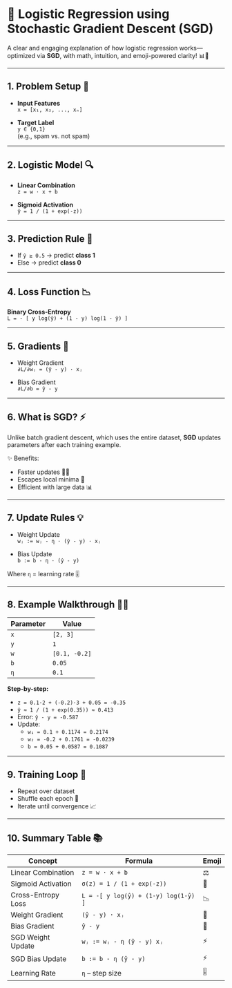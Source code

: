 # 🚀 Logistic Regression using Stochastic Gradient Descent (SGD)

A clear and engaging explanation of how logistic regression works—optimized via **SGD**, with math, intuition, and emoji-powered clarity! 📊🤖

---

## 1. Problem Setup 🎯

- **Input Features**  
  `x = [x₁, x₂, ..., xₙ]`

- **Target Label**  
  `y ∈ {0,1}`  
  (e.g., spam vs. not spam)

---

## 2. Logistic Model 🔍

- **Linear Combination**  
  `z = w · x + b`

- **Sigmoid Activation**  
  `ŷ = 1 / (1 + exp(-z))`

---

## 3. Prediction Rule 🤖

- If `ŷ ≥ 0.5` → predict **class 1**  
- Else → predict **class 0**

---

## 4. Loss Function 📉

**Binary Cross-Entropy**  
`L = - [ y log(ŷ) + (1 - y) log(1 - ŷ) ]`

---

## 5. Gradients 🔁

- Weight Gradient  
  `∂L/∂wⱼ = (ŷ - y) · xⱼ`

- Bias Gradient  
  `∂L/∂b = ŷ - y`

---

## 6. What is SGD? ⚡

Unlike batch gradient descent, which uses the entire dataset, **SGD** updates parameters after each training example.

✨ Benefits:
- Faster updates 🏃‍♂️  
- Escapes local minima 🚀  
- Efficient with large data 📊

---

## 7. Update Rules 💡

- Weight Update  
  `wⱼ := wⱼ - η · (ŷ - y) · xⱼ`

- Bias Update  
  `b := b - η · (ŷ - y)`

Where `η` = learning rate 🎚️

---

## 8. Example Walkthrough 🧑‍🏫

| Parameter   | Value       |
|------------|-------------|
| `x`        | `[2, 3]`     |
| `y`        | `1`         |
| `w`        | `[0.1, -0.2]`|
| `b`        | `0.05`      |
| `η`        | `0.1`       |

**Step-by-step:**
- `z = 0.1·2 + (-0.2)·3 + 0.05 = -0.35`
- `ŷ ≈ 1 / (1 + exp(0.35)) ≈ 0.413`
- Error: `ŷ - y = -0.587`
- Update:
  - `w₁ = 0.1 + 0.1174 = 0.2174`
  - `w₂ = -0.2 + 0.1761 = -0.0239`
  - `b = 0.05 + 0.0587 = 0.1087`

---

## 9. Training Loop 🔁

- Repeat over dataset  
- Shuffle each epoch 🔀  
- Iterate until convergence 📈

---

## 10. Summary Table 📚

| Concept             | Formula                          | Emoji |
|---------------------|----------------------------------|--------|
| Linear Combination  | `z = w · x + b`                  | ⚖️     |
| Sigmoid Activation  | `σ(z) = 1 / (1 + exp(-z))`       | 🔄     |
| Cross-Entropy Loss  | `L = -[ y log(ŷ) + (1-y) log(1-ŷ) ]` | 📉 |
| Weight Gradient     | `(ŷ - y) · xⱼ`                   | 📏     |
| Bias Gradient       | `ŷ - y`                          | 📐     |
| SGD Weight Update   | `wⱼ := wⱼ - η (ŷ - y) xⱼ`         | ⚡     |
| SGD Bias Update     | `b := b - η (ŷ - y)`             | ⚡     |
| Learning Rate       | `η` – step size                  | 🎚️    |
